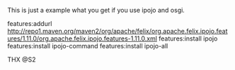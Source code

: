 This is just a example what you get if you use
ipojo and osgi.

features:addurl http://repo1.maven.org/maven2/org/apache/felix/org.apache.felix.ipojo.features/1.11.0/org.apache.felix.ipojo.features-1.11.0.xml
features:install ipojo
features:install ipojo-command
features:install ipojo-all

THX
@S2
